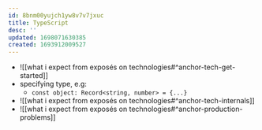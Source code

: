 ```yaml
---
id: 8bnm00yujch1yw8v7v7jxuc
title: TypeScript
desc: ''
updated: 1698071630385
created: 1693912009527
---
```


- ![[what i expect from exposés on technologies#^anchor-tech-get-started]]
- specifying type, e.g:
  - `const object: Record<string, number> = {...}`
- ![[what i expect from exposés on technologies#^anchor-tech-internals]]
- ![[what i expect from exposés on technologies#^anchor-production-problems]]
